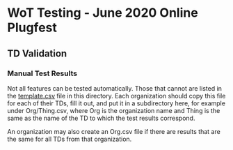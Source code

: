 # WoT Testing - June 2020 Online Plugfest 
## TD Validation
### Manual Test Results

Not all features can be tested automatically.
Those that cannot are listed in the [template.csv](template.csv) file in this
directory.
Each organization should copy this file for each of their TDs, fill it out, and
put it in a subdirectory
here, for example under Org/Thing.csv, where Org is the organization name and 
Thing is the same as the name of the TD to which the test results correspond.

An organization may also create an Org.csv file if there are results that
are the same for all TDs from that organization.
